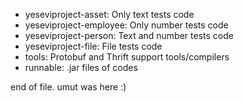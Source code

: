 - yeseviproject-asset: Only text tests code
- yeseviproject-employee: Only number tests code
- yeseviproject-person: Text and number tests code
- yeseviproject-file: File tests code
- tools: Protobuf and Thrift support tools/compilers
- runnable: .jar files of codes

end of file. umut was here :)
